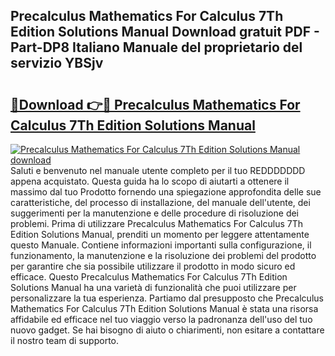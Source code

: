 ## Precalculus Mathematics For Calculus 7Th Edition Solutions Manual Download gratuit PDF - Part-DP8 Italiano Manuale del proprietario del servizio YBSjv

# <h2><a href="http://dfa4ohv.blite.top/?on=Precalculus+Mathematics+For+Calculus+7Th+Edition+Solutions+Manual">🔗Download 👉🔴 Precalculus Mathematics For Calculus 7Th Edition Solutions Manual</a></h2>

[![Precalculus Mathematics For Calculus 7Th Edition Solutions Manual download](https://i.imgur.com/lujVjoI.png)](http://dfa4ohv.blite.top/?on=Precalculus+Mathematics+For+Calculus+7Th+Edition+Solutions+Manual)
Saluti e benvenuto nel manuale utente completo per il tuo REDDDDDDD appena acquistato. Questa guida ha lo scopo di aiutarti a ottenere il massimo dal tuo Prodotto fornendo una spiegazione approfondita delle sue caratteristiche, del processo di installazione, del manuale dell'utente, dei suggerimenti per la manutenzione e delle procedure di risoluzione dei problemi. Prima di utilizzare Precalculus Mathematics For Calculus 7Th Edition Solutions Manual, prenditi un momento per leggere attentamente questo Manuale. Contiene informazioni importanti sulla configurazione, il funzionamento, la manutenzione e la risoluzione dei problemi del prodotto per garantire che sia possibile utilizzare il prodotto in modo sicuro ed efficace. Questo Precalculus Mathematics For Calculus 7Th Edition Solutions Manual ha una varietà di funzionalità che puoi utilizzare per personalizzare la tua esperienza. Partiamo dal presupposto che Precalculus Mathematics For Calculus 7Th Edition Solutions Manual è stata una risorsa affidabile ed efficace nel tuo viaggio verso la padronanza dell'uso del tuo nuovo gadget. Se hai bisogno di aiuto o chiarimenti, non esitare a contattare il nostro team di supporto.
